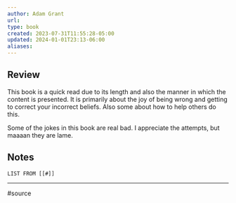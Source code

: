 ```yaml
---
author: Adam Grant
url: 
type: book
created: 2023-07-31T11:55:28-05:00
updated: 2024-01-01T23:13-06:00
aliases: 
---
```

## Review
This book is a quick read due to its length and also the manner in which the content is presented. It is primarily about the joy of being wrong and getting to correct your incorrect beliefs. Also some about how to help others do this.

Some of the jokes in this book are real bad. I appreciate the attempts, but maaaan they are lame.

## Notes
```dataview
LIST FROM [[#]]
```

---
#source 